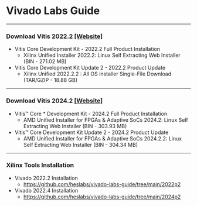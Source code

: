 # Vivado Labs Guide


---
### Download Vitis 2022.2 [[Website]](https://www.xilinx.com/support/download/index.html/content/xilinx/en/downloadNav/vitis/archive-vitis.html)

* Vitis Core Development Kit - 2022.2  Full Product Installation
  * Xilinx Unified Installer 2022.2: Linux Self Extracting Web Installer (BIN - 271.02 MB)
* Vitis Core Development Kit Update 2 - 2022.2  Product Update
  * Xilinx Unified 2022.2.2 : All OS installer Single-File Download (TAR/GZIP - 18.88 GB)
  
---
### Download Vitis 2024.2 [[Website]](https://www.xilinx.com/support/download/index.html/content/xilinx/en/downloadNav/vitis/2024-2.html)

* Vitis™ Core * Development Kit - 2024.2  Full Product Installation
  * AMD Unified Installer for FPGAs & Adaptive SoCs 2024.2: Linux Self Extracting Web Installer (BIN - 303.93 MB)
* Vitis™ Core Development Kit Update 2 - 2024.2  Product Update
  * AMD Unified Installer for FPGAs & Adaptive SoCs 2024.2.2: Linux Self Extracting Web Installer (BIN - 304.34 MB)


---
### Xilinx Tools Installation

* Vivado 2022.2 Installation
    * https://github.com/heslabs/vivado-labs-guide/tree/main/2022p2
* Vivado 2022.4 Installation
    * https://github.com/heslabs/vivado-labs-guide/tree/main/2024p2
